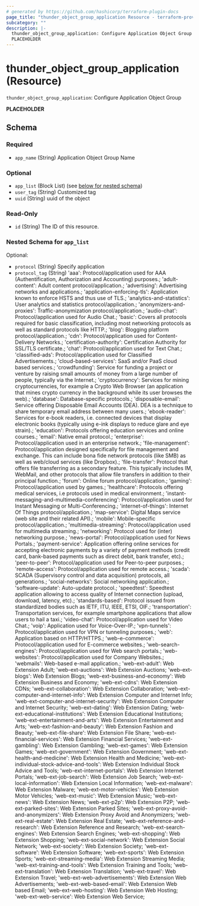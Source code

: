 ```yaml
---
# generated by https://github.com/hashicorp/terraform-plugin-docs
page_title: "thunder_object_group_application Resource - terraform-provider-thunder"
subcategory: ""
description: |-
  thunder_object_group_application: Configure Application Object Group
  PLACEHOLDER
---
```


# thunder_object_group_application (Resource)

`thunder_object_group_application`: Configure Application Object Group

__PLACEHOLDER__



<!-- schema generated by tfplugindocs -->
## Schema

### Required

- `app_name` (String) Application Object Group Name

### Optional

- `app_list` (Block List) (see [below for nested schema](#nestedblock--app_list))
- `user_tag` (String) Customized tag
- `uuid` (String) uuid of the object

### Read-Only

- `id` (String) The ID of this resource.

<a id="nestedblock--app_list"></a>
### Nested Schema for `app_list`

Optional:

- `protocol` (String) Specify application
- `protocol_tag` (String) 'aaa': Protocol/application used for AAA (Authentification, Authorization and Accounting) purposes.; 'adult-content': Adult content protocol/application.; 'advertising': Advertising networks and applications.; 'application-enforcing-tls': Application known to enforce HSTS and thus use of TLS.; 'analytics-and-statistics': User analytics and statistics protocol/application.; 'anonymizers-and-proxies': Traffic-anonymization protocol/application.; 'audio-chat': Protocol/application used for Audio Chat.; 'basic': Covers all protocols required for basic classification, including most networking protocols as well as standard protocols like HTTP.; 'blog': Blogging platform protocol/application.; 'cdn': Protocol/application used for Content-Delivery Networks.; 'certification-authority': Certification Authority for SSL/TLS certificate.; 'chat': Protocol/application used for Text Chat.; 'classified-ads': Protocol/application used for Classified Advertisements.; 'cloud-based-services': SaaS and/or PaaS cloud based services.; 'crowdfunding': Service for funding a project or venture by raising small amounts of money from a large number of people, typically via the Internet.; 'cryptocurrency': Services for mining cryptocurrencies, for example a Crypto Web Browser (an application that mines crypto currency in the background while its user browses the web).; 'database': Database-specific protocols.; 'disposable-email': Service offering Disposable Email Accounts (DEA). DEA is a technique to share temporary email address between many users.; 'ebook-reader': Services for e-book readers, i.e. connected devices that display electronic books (typically using e-ink displays to reduce glare and eye strain).; 'education': Protocols offering education services and online courses.; 'email': Native email protocol.; 'enterprise': Protocol/application used in an enterprise network.; 'file-management': Protocol/application designed specifically for file management and exchange. This can include bona fide network protocols (like SMB) as well as web/cloud services (like Dropbox).; 'file-transfer': Protocol that offers file transferring as a secondary feature. This typically includes IM, WebMail, and other protocols that allow file transfers in addition to their principal function.; 'forum': Online forum protocol/application.; 'gaming': Protocol/application used by games.; 'healthcare': Protocols offering medical services, i.e protocols used in medical environment.; 'instant-messaging-and-multimedia-conferencing': Protocol/application used for Instant Messaging or Multi-Conferencing.; 'internet-of-things': Internet Of Things protocol/application.; 'map-service': Digital Maps service (web site and their related API).; 'mobile': Mobile-specific protocol/application.; 'multimedia-streaming': Protocol/application used for multimedia streaming.; 'networking': Protocol used for (inter) networking purpose.; 'news-portal': Protocol/application used for News Portals.; 'payment-service': Application offering online services for accepting electronic payments by a variety of payment methods (credit card, bank-based payments such as direct debit, bank transfer, etc).; 'peer-to-peer': Protocol/application used for Peer-to-peer purposes.; 'remote-access': Protocol/application used for remote access.; 'scada': SCADA (Supervisory control and data acquisition) protocols, all generations.; 'social-networks': Social networking application.; 'software-update': Auto-update protocol.; 'speedtest': Speedtest application allowing to access quality of Internet connection (upload, download, latency, etc).; 'standards-based': Protocol issued from standardized bodies such as IETF, ITU, IEEE, ETSI, OIF.; 'transportation': Transportation services, for example smartphone applications that allow users to hail a taxi.; 'video-chat': Protocol/application used for Video Chat.; 'voip': Application used for Voice-Over-IP.; 'vpn-tunnels': Protocol/application used for VPN or tunneling purposes.; 'web': Application based on HTTP/HTTPS.; 'web-e-commerce': Protocol/application used for E-commerce websites.; 'web-search-engines': Protocol/application used for Web search portals.; 'web-websites': Protocol/application used for Company Websites.; 'webmails': Web-based e-mail application.; 'web-ext-adult': Web Extension Adult; 'web-ext-auctions': Web Extension Auctions; 'web-ext-blogs': Web Extension Blogs; 'web-ext-business-and-economy': Web Extension Business and Economy; 'web-ext-cdns': Web Extension CDNs; 'web-ext-collaboration': Web Extension Collaboration; 'web-ext-computer-and-internet-info': Web Extension Computer and Internet Info; 'web-ext-computer-and-internet-security': Web Extension Computer and Internet Security; 'web-ext-dating': Web Extension Dating; 'web-ext-educational-institutions': Web Extension Educational Institutions; 'web-ext-entertainment-and-arts': Web Extension Entertainment and Arts; 'web-ext-fashion-and-beauty': Web Extension Fashion and Beauty; 'web-ext-file-share': Web Extension File Share; 'web-ext-financial-services': Web Extension Financial Services; 'web-ext-gambling': Web Extension Gambling; 'web-ext-games': Web Extension Games; 'web-ext-government': Web Extension Government; 'web-ext-health-and-medicine': Web Extension Health and Medicine; 'web-ext-individual-stock-advice-and-tools': Web Extension Individual Stock Advice and Tools; 'web-ext-internet-portals': Web Extension Internet Portals; 'web-ext-job-search': Web Extension Job Search; 'web-ext-local-information': Web Extension Local Information; 'web-ext-malware': Web Extension Malware; 'web-ext-motor-vehicles': Web Extension Motor Vehicles; 'web-ext-music': Web Extension Music; 'web-ext-news': Web Extension News; 'web-ext-p2p': Web Extension P2P; 'web-ext-parked-sites': Web Extension Parked Sites; 'web-ext-proxy-avoid-and-anonymizers': Web Extension Proxy Avoid and Anonymizers; 'web-ext-real-estate': Web Extension Real Estate; 'web-ext-reference-and-research': Web Extension Reference and Research; 'web-ext-search-engines': Web Extension Search Engines; 'web-ext-shopping': Web Extension Shopping; 'web-ext-social-network': Web Extension Social Network; 'web-ext-society': Web Extension Society; 'web-ext-software': Web Extension Software; 'web-ext-sports': Web Extension Sports; 'web-ext-streaming-media': Web Extension Streaming Media; 'web-ext-training-and-tools': Web Extension Training and Tools; 'web-ext-translation': Web Extension Translation; 'web-ext-travel': Web Extension Travel; 'web-ext-web-advertisements': Web Extension Web Advertisements; 'web-ext-web-based-email': Web Extension Web based Email; 'web-ext-web-hosting': Web Extension Web Hosting; 'web-ext-web-service': Web Extension Web Service;


